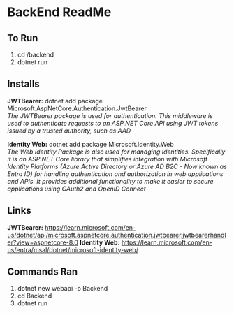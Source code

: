 # BackEnd ReadMe
## To Run 
1. cd /backend
2. dotnet run

## Installs
**JWTBearer:** dotnet add package Microsoft.AspNetCore.Authentication.JwtBearer </br>
*The JWTBearer package is used for authentication.
This middleware is used to authenticate requests to an ASP.NET Core API using JWT tokens issued by a trusted authority, such as AAD*

**Identity Web:** dotnet add package Microsoft.Identity.Web </br>
*The Web Identity Package is also used for managing Identities. Specifically it is an ASP.NET Core library that simplifies integration with Microsoft Identity Platforms (Azure Active Directory or Azure AD B2C - Now known as Entra ID) for handling authentication and authorization in web applications and APIs. It provides additional functionality to make it easier to secure applications using OAuth2 and OpenID Connect* 
</br>
## Links


**JWTBearer:** https://learn.microsoft.com/en-us/dotnet/api/microsoft.aspnetcore.authentication.jwtbearer.jwtbearerhandler?view=aspnetcore-8.0
**Identity Web:** https://learn.microsoft.com/en-us/entra/msal/dotnet/microsoft-identity-web/

## Commands Ran
1. dotnet new webapi -o Backend
2. cd Backend
3. dotnet run
